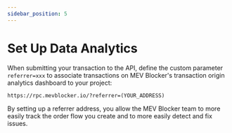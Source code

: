 ```yaml
---
sidebar_position: 5
---
```


# Set Up Data Analytics

When submitting your transaction to the API, define the custom parameter `referrer=xxx` to associate transactions on MEV Blocker's transaction origin analytics dashboard to your project:

```
https://rpc.mevblocker.io/?referrer=(YOUR_ADDRESS)
```

By setting up a referrer address, you allow the MEV Blocker team to more easily track the order flow you create and to more easily detect and fix issues.